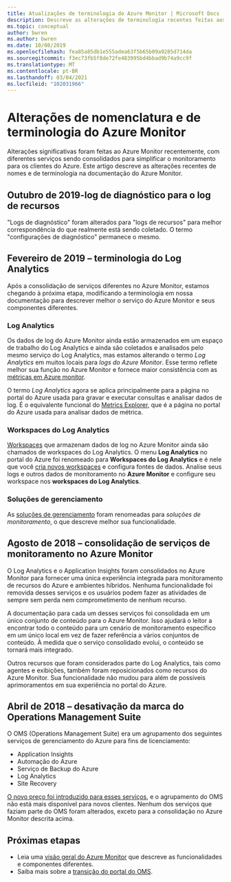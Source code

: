 ```yaml
---
title: Atualizações de terminologia do Azure Monitor | Microsoft Docs
description: Descreve as alterações de terminologia recentes feitas aos serviços de monitoramento do Azure.
ms.topic: conceptual
author: bwren
ms.author: bwren
ms.date: 10/08/2019
ms.openlocfilehash: fea85a85db1e555adea63f5b65b09a9285d714da
ms.sourcegitcommit: f3ec73fb5f8de72fe483995bd4bbad9b74a9cc9f
ms.translationtype: MT
ms.contentlocale: pt-BR
ms.lasthandoff: 03/04/2021
ms.locfileid: "102031966"
---
```

# <a name="azure-monitor-naming-and-terminology-changes"></a>Alterações de nomenclatura e de terminologia do Azure Monitor
Alterações significativas foram feitas ao Azure Monitor recentemente, com diferentes serviços sendo consolidados para simplificar o monitoramento para os clientes do Azure. Este artigo descreve as alterações recentes de nomes e de terminologia na documentação do Azure Monitor.

## <a name="october-2019---diagnostic-log-to-resource-log"></a>Outubro de 2019-log de diagnóstico para o log de recursos
"Logs de diagnóstico" foram alterados para "logs de recursos" para melhor correspondência do que realmente está sendo coletado. O termo "configurações de diagnóstico" permanece o mesmo.  

## <a name="february-2019---log-analytics-terminology"></a>Fevereiro de 2019 – terminologia do Log Analytics
Após a consolidação de serviços diferentes no Azure Monitor, estamos chegando à próxima etapa, modificando a terminologia em nossa documentação para descrever melhor o serviço do Azure Monitor e seus componentes diferentes. 

### <a name="log-analytics"></a>Log Analytics
Os dados de log do Azure Monitor ainda estão armazenados em um espaço de trabalho do Log Analytics e ainda são coletados e analisados pelo mesmo serviço do Log Analytics, mas estamos alterando o termo _Log Analytics_ em muitos locais para _logs do Azure Monitor_. Esse termo reflete melhor sua função no Azure Monitor e fornece maior consistência com as [métricas em Azure monitor](essentials/data-platform-metrics.md).

O termo _Log Analytics_ agora se aplica principalmente para a página no portal do Azure usada para gravar e executar consultas e analisar dados de log. É o equivalente funcional do [Metrics Explorer](essentials/metrics-charts.md), que é a página no portal do Azure usada para analisar dados de métrica.

### <a name="log-analytics-workspaces"></a>Workspaces do Log Analytics
[Workspaces](logs/manage-access.md) que armazenam dados de log no Azure Monitor ainda são chamados de workspaces do Log Analytics. O menu **Log Analytics** no portal do Azure foi renomeado para **Workspaces do Log Analytics** e é nele que você [cria novos workspaces](logs/quick-create-workspace.md) e configura fontes de dados. Analise seus logs e outros dados de monitoramento no **Azure Monitor** e configure seu workspace nos **workspaces do Log Analytics**.

### <a name="management-solutions"></a>Soluções de gerenciamento
As [soluções de gerenciamento](insights/solutions.md) foram renomeadas para _soluções de monitoramento_, o que descreve melhor sua funcionalidade.


## <a name="august-2018---consolidation-of-monitoring-services-into-azure-monitor"></a>Agosto de 2018 – consolidação de serviços de monitoramento no Azure Monitor
O Log Analytics e o Application Insights foram consolidados no Azure Monitor para fornecer uma única experiência integrada para monitoramento de recursos do Azure e ambientes híbridos. Nenhuma funcionalidade foi removida desses serviços e os usuários podem fazer as atividades de sempre sem perda nem comprometimento de nenhum recurso.

A documentação para cada um desses serviços foi consolidada em um único conjunto de conteúdo para o Azure Monitor. Isso ajudará o leitor a encontrar todo o conteúdo para um cenário de monitoramento específico em um único local em vez de fazer referência a vários conjuntos de conteúdo. À medida que o serviço consolidado evolui, o conteúdo se tornará mais integrado.

Outros recursos que foram considerados parte do Log Analytics, tais como agentes e exibições, também foram reposicionados como recursos do Azure Monitor. Sua funcionalidade não mudou para além de possíveis aprimoramentos em sua experiência no portal do Azure.


## <a name="april-2018---retirement-of-operations-management-suite-brand"></a>Abril de 2018 – desativação da marca do Operations Management Suite
O OMS (Operations Management Suite) era um agrupamento dos seguintes serviços de gerenciamento do Azure para fins de licenciamento:

- Application Insights
- Automação do Azure
- Serviço de Backup do Azure
- Log Analytics
- Site Recovery

[O novo preço foi introduzido para esses serviços](https://azure.microsoft.com/blog/introducing-a-new-way-to-purchase-azure-monitoring-services/), e o agrupamento do OMS não está mais disponível para novos clientes. Nenhum dos serviços que faziam parte do OMS foram alterados, exceto para a consolidação no Azure Monitor descrita acima. 




## <a name="next-steps"></a>Próximas etapas

- Leia uma [visão geral do Azure Monitor](overview.md) que descreve as funcionalidades e componentes diferentes.
- Saiba mais sobre a [transição do portal do OMS](./logs/oms-portal-transition.md).
